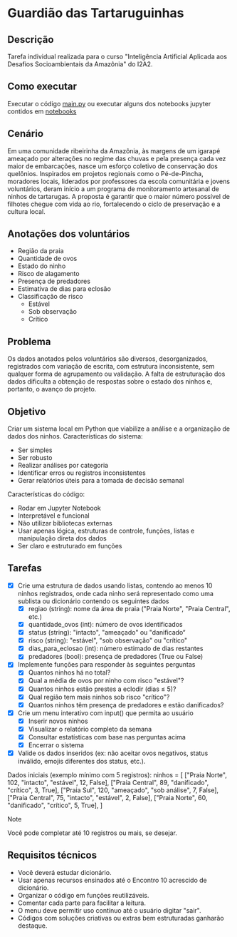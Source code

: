 # Guardião das Tartaruguinhas
## Descrição
Tarefa individual realizada para o curso "Inteligência Artificial Aplicada aos Desafios Socioambientais da Amazônia" do I2A2.

## Como executar
Executar o código [main.py](./main.py) ou executar alguns dos notebooks jupyter contidos em [notebooks](./notebooks)

## Cenário
Em uma comunidade ribeirinha da Amazônia, às margens de um igarapé ameaçado por alterações no regime das chuvas e pela presença cada vez maior de embarcações, nasce um esforço coletivo de conservação dos quelônios. Inspirados em projetos regionais como o Pé-de-Pincha, moradores locais, liderados por professores da escola comunitária e jovens voluntários, deram início a um programa de monitoramento artesanal de ninhos de tartarugas. A proposta é garantir que o maior número possível de filhotes chegue com vida ao rio, fortalecendo o ciclo de preservação e a cultura local.

## Anotações dos voluntários
- Região da praia
- Quantidade de ovos
- Estado do ninho
- Risco de alagamento
- Presença de predadores
- Estimativa de dias para eclosão
- Classificação de risco
    - Estável
    - Sob observação
    - Crítico

## Problema
Os dados anotados pelos voluntários são diversos, desorganizados, registrados com variação de escrita, com estrutura inconsistente, sem qualquer forma de agrupamento ou validação.
A falta de estruturação dos dados dificulta a obtenção de respostas sobre o estado dos ninhos e, portanto, o avanço do projeto.

## Objetivo
Criar um sistema local em Python que viabilize a análise e a organização de dados dos ninhos.
Características do sistema:
- Ser simples
- Ser robusto
- Realizar análises por categoria
- Identificar erros ou registros inconsistentes
- Gerar relatórios úteis para a tomada de decisão semanal

Características do código:
- Rodar em Jupyter Notebook
- Interpretável e funcional
- Não utilizar bibliotecas externas
- Usar apenas lógica, estruturas de controle, funções, listas e manipulação direta dos dados
- Ser claro e estruturado em funções

## Tarefas
- [X] Crie uma estrutura de dados usando listas, contendo ao menos 10 ninhos registrados, onde cada ninho será representado como uma sublista ou dicionário contendo os seguintes dados
    - [X] regiao (string): nome da área de praia ("Praia Norte", "Praia Central", etc.)
    - [X] quantidade_ovos (int): número de ovos identificados
    - [X] status (string): "intacto", "ameaçado" ou "danificado“
    - [X] risco (string): "estável", "sob observação" ou "crítico"
    - [X] dias_para_eclosao (int): número estimado de dias restantes
    - [X] predadores (bool): presença de predadores (True ou False)
- [X] Implemente funções para responder às seguintes perguntas
    - [X] Quantos ninhos há no total?
    - [X] Qual a média de ovos por ninho com risco "estável"?
    - [X] Quantos ninhos estão prestes a eclodir (dias ≤ 5)?
    - [X] Qual região tem mais ninhos sob risco "crítico"?
    - [X] Quantos ninhos têm presença de predadores e estão danificados?
- [X] Crie um menu interativo com input() que permita ao usuário
    - [X] Inserir novos ninhos
    - [X] Visualizar o relatório completo da semana
    - [X] Consultar estatísticas com base nas perguntas acima
    - [X] Encerrar o sistema
- [X] Valide os dados inseridos (ex: não aceitar ovos negativos, status inválido, emojis diferentes dos status, etc.).

Dados iniciais (exemplo mínimo com 5 registros):
ninhos = [
["Praia Norte", 102, "intacto", "estável", 12, False],
["Praia Central", 89, "danificado", "crítico", 3, True],
["Praia Sul", 120, "ameaçado", "sob análise", 7, False],
["Praia Central", 75, "intacto", "estável", 2, False],
["Praia Norte", 60, "danificado", "crítico", 5, True],
]

> [!NOTE]
> Você pode completar até 10 registros ou mais, se desejar.

## Requisitos técnicos
- Você deverá estudar dicionário.
- Usar apenas recursos ensinados até o Encontro 10 acrescido de dicionário.
- Organizar o código em funções reutilizáveis.
- Comentar cada parte para facilitar a leitura.
- O menu deve permitir uso contínuo até o usuário digitar "sair".
- Códigos com soluções criativas ou extras bem estruturadas ganharão destaque.

